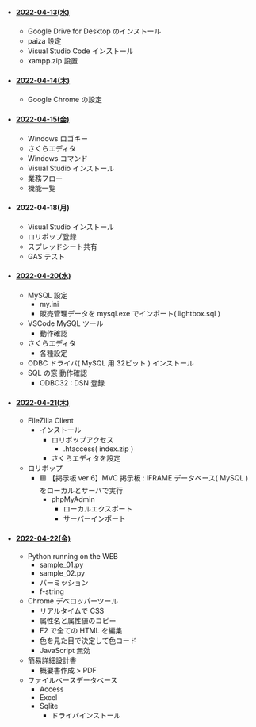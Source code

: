 - #### [2022-04-13(水)](https://github.com/winofsql/subject-220413-setup)
  - Google Drive for Desktop のインストール
  - paiza 設定
  - Visual Studio Code インストール
  - xampp.zip 設置
- #### [2022-04-14(木)](https://github.com/winofsql/subject-220414-install)
  - Google Chrome の設定
- #### [2022-04-15(金)](https://github.com/winofsql/subject-220415)
  - Windows ロゴキー
  - さくらエディタ
  - Windows コマンド
  - Visual Studio インストール
  - 業務フロー
  - 機能一覧
- #### 2022-04-18(月)
  - Visual Studio インストール
  - ロリポップ登録
  - スプレッドシート共有
  - GAS テスト
- #### [2022-04-20(水)](https://github.com/winofsql/subject-220420)
  - MySQL 設定
    - my.ini
    - 販売管理データを mysql.exe でインポート( lightbox.sql )
  - VSCode MySQL ツール
    - 動作確認
  - さくらエディタ
    - 各種設定
  - ODBC ドライバ( MySQL 用 32ビット ) インストール
  - SQL の窓 動作確認
    - ODBC32 : DSN 登録
- #### [2022-04-21(木)](https://github.com/winofsql/subject-220421)
  - FileZilla Client
    - インストール
      - ロリポップアクセス
        - .htaccess( index.zip )
      - さくらエディタを設定
  - ロリポップ
    - 🟥 【掲示板 ver  6】MVC 掲示板 : IFRAME データベース( MySQL ) をローカルとサーバで実行
      - phpMyAdmin
        - ローカルエクスポート
        - サーバーインポート
- #### [2022-04-22(金)](https://github.com/winofsql/subject-220422)
  - Python running on the WEB
    - sample_01.py
    - sample_02.py
    - パーミッション
    - f-string
  - Chrome デベロッパーツール
    - リアルタイムで CSS
    - 属性名と属性値のコピー
    - F2 で全ての HTML を編集
    - 色を見た目で決定して色コード
    - JavaScript 無効
  - 簡易詳細設計書
    - 概要書作成 > PDF
  - ファイルベースデータベース
    - Access
    - Excel
    - Sqlite
      - ドライバインストール

